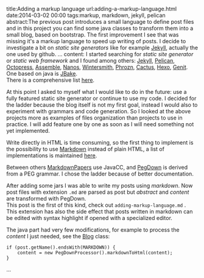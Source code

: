 title:Adding a markup language
url:adding-a-markup-language.html
date:2014-03-02 00:00
tags:markup, markdown, jekyll, pelican
abstract:The previous post introduces a small language to define post files and in this
project you can find some java classes to transform them into a small blog, based on bootstrap.
The first improvement I see that was missing it's a markup language to speed up writing of posts.
I decide to investigate a bit on
*static site generators* like for example [Jekyll](http://jekyllrb.com), actually the one used by github.
...
content:
I started searching for *static site generator* or *static web framework* and I found among others:
[Jekyll](http://jekyllrb.com), [Pelican](http://blog.getpelican.com),
[Octopress](http://octopress.org), [Assemble](http://assemble.io/),
[Nanos](http://nanoc.ws),
[Wintersmith](http://wintersmith.io),
[Phrozn](http://phrozn.info/en/), [Cactus](https://github.com/koenbok/Cactus/),
[Hexo](http://zespia.tw/hexo/), [Genit](http://lkdjiin.github.io/genit/).  
One based on java is [JBake](http://jbake.org).  
There is a comprehensive list [here](http://staticgen.com/).

At this point I asked to myself what I would like to do in the future:
use a fully featured static site generator or continue to use my code. I decided for the ladder because
the blog itself is not my first goal, instead I would also to experiment with grammars and code generation.
So I looked at the above projects more as examples of files organization than projects to use in practice.
I will add feature one by one as soon as I will need something not yet implemented.

Write directly in HTML is time consuming, so the first thing to implement is the possibility to use
[Markdown](http://daringfireball.net/projects/markdown/) instead of plain HTML,
a list of implementations is maintained
[here](http://www.w3.org/community/markdown/wiki/MarkdownImplementations).

Between others [MarkdownPapers](http://markdown.tautua.org/index.html) use JavaCC,
and [PegDown](https://github.com/sirthias/pegdown) is derived from a PEG grammar.
I chose the ladder because of better documentation.

After adding some jars I was able to write my posts using *markdown*.
Now post files with extension `.md` are parsed as post but *abstract* and *content* are transformed with PegDown.  
This post is the first of this kind, check out `adding-markup-language.md` .  
This extension has also the side effect that posts written in markdown can be edited with syntax highlight
if opened with a specialized editor.

The java part had very few modifications, for example to process the *content* I just needed,
see the [Blog](https://github.com/mar9000/mar9000.org/blob/master/src/org/mar9000/blog/Blog.java) class:

    if (post.getName().endsWith(MARKDOWN)) {
        content = new PegDownProcessor().markdownToHtml(content);
    }
...
